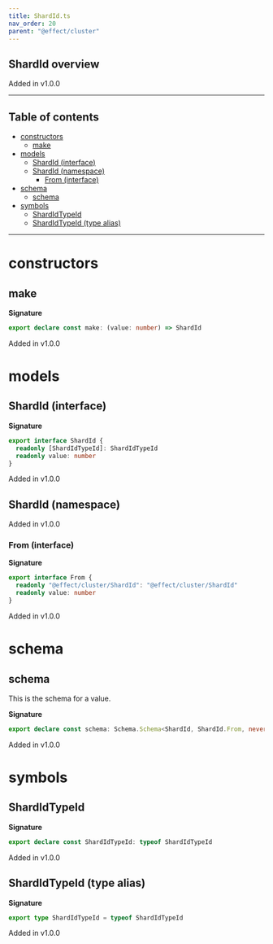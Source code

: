 ```yaml
---
title: ShardId.ts
nav_order: 20
parent: "@effect/cluster"
---
```


## ShardId overview

Added in v1.0.0

---

<h2 class="text-delta">Table of contents</h2>

- [constructors](#constructors)
  - [make](#make)
- [models](#models)
  - [ShardId (interface)](#shardid-interface)
  - [ShardId (namespace)](#shardid-namespace)
    - [From (interface)](#from-interface)
- [schema](#schema)
  - [schema](#schema-1)
- [symbols](#symbols)
  - [ShardIdTypeId](#shardidtypeid)
  - [ShardIdTypeId (type alias)](#shardidtypeid-type-alias)

---

# constructors

## make

**Signature**

```ts
export declare const make: (value: number) => ShardId
```

Added in v1.0.0

# models

## ShardId (interface)

**Signature**

```ts
export interface ShardId {
  readonly [ShardIdTypeId]: ShardIdTypeId
  readonly value: number
}
```

Added in v1.0.0

## ShardId (namespace)

Added in v1.0.0

### From (interface)

**Signature**

```ts
export interface From {
  readonly "@effect/cluster/ShardId": "@effect/cluster/ShardId"
  readonly value: number
}
```

Added in v1.0.0

# schema

## schema

This is the schema for a value.

**Signature**

```ts
export declare const schema: Schema.Schema<ShardId, ShardId.From, never>
```

Added in v1.0.0

# symbols

## ShardIdTypeId

**Signature**

```ts
export declare const ShardIdTypeId: typeof ShardIdTypeId
```

Added in v1.0.0

## ShardIdTypeId (type alias)

**Signature**

```ts
export type ShardIdTypeId = typeof ShardIdTypeId
```

Added in v1.0.0
